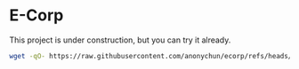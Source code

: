 # E-Corp

This project is under construction, but you can try it already.

```bash
wget -qO- https://raw.githubusercontent.com/anonychun/ecorp/refs/heads/main/new.sh | bash -s <project-name>
```
